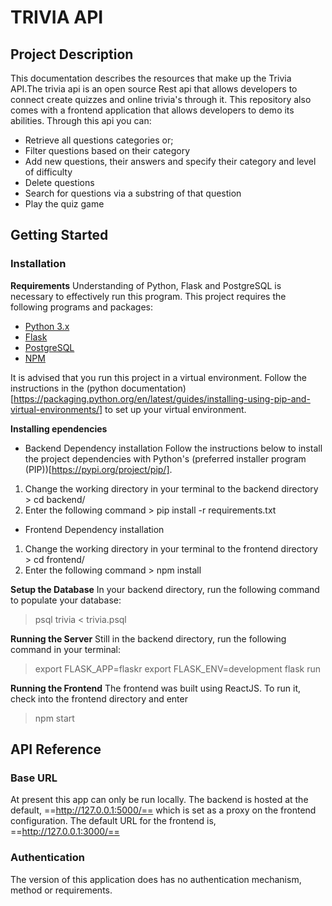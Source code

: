 # TRIVIA API

## Project Description

This documentation describes the resources that make up the Trivia API.The trivia api is an open source Rest api that allows developers to connect create quizzes and online trivia's through it. This repository also comes with a frontend application that allows developers to demo its abilities. Through this api you can:

- Retrieve all questions categories or;
- Filter questions based on their category
- Add new questions, their answers and specify their category and level of difficulty
- Delete questions
- Search for questions via a substring of that question
- Play the quiz game

## Getting Started

### Installation

**Requirements**
Understanding of Python, Flask and PostgreSQL is necessary to effectively run this program. This project requires the following programs and packages:

- [Python 3.x](https://www.python.org/downloads/)
- [Flask](https://flask.palletsprojects.com/en/2.1.x/installation/)
- [PostgreSQL](https://www.postgresql.org/download/)
- [NPM](https://www.npmjs.com/package/npm)

It is advised that you run this project in a virtual environment. Follow the instructions in the (python documentation)[https://packaging.python.org/en/latest/guides/installing-using-pip-and-virtual-environments/] to set up your virtual environment.

**Installing ependencies**

- Backend Dependency installation
  Follow the instructions below to install the project dependencies with Python's (preferred installer program (PIP))[https://pypi.org/project/pip/].

1. Change the working directory in your terminal to the backend directory > cd backend/
2. Enter the following command > pip install -r requirements.txt

- Frontend Dependency installation

1. Change the working directory in your terminal to the frontend directory > cd frontend/
2. Enter the following command > npm install

**Setup the Database**
In your backend directory, run the following command to populate your database:

> psql trivia < trivia.psql

**Running the Server**
Still in the backend directory, run the following command in your terminal:

> export FLASK_APP=flaskr
> export FLASK_ENV=development
> flask run

**Running the Frontend**
The frontend was built using ReactJS. To run it, check into the frontend directory and enter

> npm start

## API Reference

### Base URL

At present this app can only be run locally. The backend is hosted at the default, ==http://127.0.0.1:5000/== which is set as a proxy on the frontend configuration. The default URL for the frontend is, ==http://127.0.0.1:3000/==

### Authentication

The version of this application does has no authentication mechanism, method or requirements.
